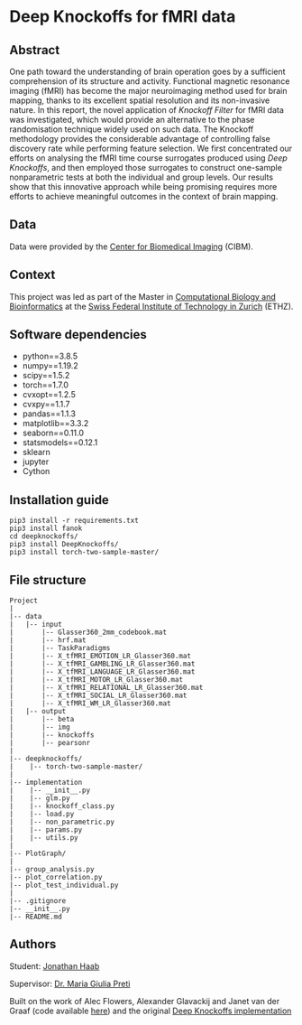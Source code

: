 # Deep Knockoffs for fMRI data

## Abstract
One path toward the understanding of brain operation goes by a sufficient comprehension of its structure and activity. Functional magnetic resonance imaging (fMRI) has become the major neuroimaging method used for brain mapping, thanks to its excellent spatial resolution and its non-invasive nature. In this report, the novel application of _Knockoff Filter_ for fMRI data was investigated, which would provide an alternative to the phase randomisation technique widely used on such data. The Knockoff methodology provides the considerable advantage of controlling false discovery rate while performing feature selection. We first concentrated our efforts on analysing the fMRI time course surrogates produced using _Deep Knockoffs_, and then employed those surrogates to construct one-sample nonparametric tests at both the individual and group levels. Our results show that this innovative approach while being promising requires more efforts to achieve meaningful outcomes in the context of brain mapping.

## Data
Data were provided by the [Center for Biomedical Imaging](https://cibm.ch/) (CIBM).

## Context
This project was led as part of the Master in [Computational Biology and Bioinformatics](https://cbb.ethz.ch/) at the [Swiss Federal Institute of Technology in Zurich](https://ethz.ch/en.html) (ETHZ).

## Software dependencies

- python==3.8.5
- numpy==1.19.2
- scipy==1.5.2
- torch==1.7.0
- cvxopt==1.2.5
- cvxpy==1.1.7
- pandas==1.1.3
- matplotlib==3.3.2
- seaborn==0.11.0
- statsmodels==0.12.1
- sklearn
- jupyter
- Cython

## Installation guide

	pip3 install -r requirements.txt
	pip3 install fanok
	cd deepknockoffs/
	pip3 install DeepKnockoffs/
	pip3 install torch-two-sample-master/

## File structure
	Project
	|
	|-- data
	|   |-- input
	|		|-- Glasser360_2mm_codebook.mat
	|		|-- hrf.mat
	|		|-- TaskParadigms
	|		|-- X_tfMRI_EMOTION_LR_Glasser360.mat
	|		|-- X_tfMRI_GAMBLING_LR_Glasser360.mat
	|		|-- X_tfMRI_LANGUAGE_LR_Glasser360.mat
	|		|-- X_tfMRI_MOTOR_LR_Glasser360.mat
	|		|-- X_tfMRI_RELATIONAL_LR_Glasser360.mat
	|		|-- X_tfMRI_SOCIAL_LR_Glasser360.mat
	|		|-- X_tfMRI_WM_LR_Glasser360.mat
	|   |-- output
	|       |-- beta
	|       |-- img
	|       |-- knockoffs
	|		|-- pearsonr
	|
	|-- deepknockoffs/
	|    |-- torch-two-sample-master/
	|
	|-- implementation
	|    |-- __init__.py
	|    |-- glm.py
	|    |-- knockoff_class.py
	|    |-- load.py
	|    |-- non_parametric.py
	|    |-- params.py
	|    |-- utils.py 
	|
	|-- PlotGraph/
	|
	|-- group_analysis.py
	|-- plot_correlation.py
	|-- plot_test_individual.py
	|
	|-- .gitignore
	|-- __init__.py
	|-- README.md


## Authors
Student: [Jonathan Haab](https://www.linkedin.com/in/jonathan-haab/)

Supervisor: [Dr. Maria Giulia Preti](https://miplab.epfl.ch/index.php/people/preti)

Built on the work of Alec Flowers, Alexander Glavackij and Janet van der Graaf (code available [here](https://gitlab.com/aglavac/machine-learning-cs433-p2/-/tree/master)) and the original [Deep Knockoffs implementation](https://github.com/msesia/deepknockoffs)